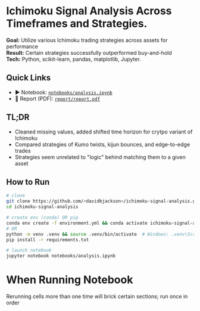# Ichimoku Signal Analysis Across Timeframes and Strategies.

**Goal:** Utilize various Ichimoku trading strategies across assets for performance  
**Result:** Certain strategies successfully outperformed buy-and-hold  
**Tech:** Python, scikit-learn, pandas, matplotlib, Jupyter.

## Quick Links
- ▶️ Notebook: [`notebooks/analysis.ipynb`](notebooks/analysis.ipynb)
- 📄 Report (PDF): [`report/report.pdf`](report/report.pdf)

## TL;DR
- Cleaned missing values, added shifted time horizon for crytpo variant of Ichimoku
- Compared strategies of Kumo twists, kijun bounces, and edge-to-edge trades
- Strategies seem unrelated to "logic" behind matching them to a given asset

## How to Run
```bash
# clone
git clone https://github.com/<davidbjackson>/ichimoku-signal-analysis.git
cd ichimoku-signal-analysis

# create env (conda) OR pip
conda env create -f environment.yml && conda activate ichimoku-signal-analysis
# OR
python -m venv .venv && source .venv/bin/activate  # Windows: .venv\Scripts\activate
pip install -r requirements.txt

# launch notebook
jupyter notebook notebooks/analysis.ipynb
```
# When Running Notebook
Rerunning cells more than one time will brick certain sections; run once in order

